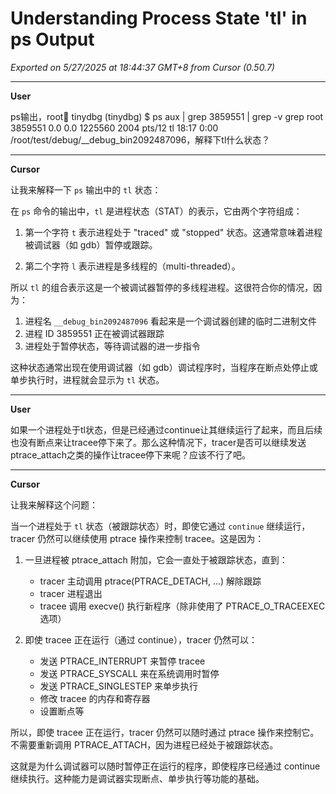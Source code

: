 # Understanding Process State 'tl' in ps Output
_Exported on 5/27/2025 at 18:44:37 GMT+8 from Cursor (0.50.7)_

---

**User**

ps输出，root🦀 tinydbg (tinydbg) $ ps aux | grep 3859551 | grep -v grep
root     3859551  0.0  0.0 1225560 2004 pts/12   tl   18:17   0:00 /root/test/debug/__debug_bin2092487096，解释下tl什么状态？

---

**Cursor**

让我来解释一下 `ps` 输出中的 `tl` 状态：

在 `ps` 命令的输出中，`tl` 是进程状态（STAT）的表示，它由两个字符组成：

1. 第一个字符 `t` 表示进程处于 "traced" 或 "stopped" 状态。这通常意味着进程被调试器（如 gdb）暂停或跟踪。

2. 第二个字符 `l` 表示进程是多线程的（multi-threaded）。

所以 `tl` 的组合表示这是一个被调试器暂停的多线程进程。这很符合你的情况，因为：

1. 进程名 `__debug_bin2092487096` 看起来是一个调试器创建的临时二进制文件
2. 进程 ID 3859551 正在被调试器跟踪
3. 进程处于暂停状态，等待调试器的进一步指令

这种状态通常出现在使用调试器（如 gdb）调试程序时，当程序在断点处停止或单步执行时，进程就会显示为 `tl` 状态。

---

**User**

如果一个进程处于tl状态，但是已经通过continue让其继续运行了起来，而且后续也没有断点来让tracee停下来了。那么这种情况下，tracer是否可以继续发送ptrace_attach之类的操作让tracee停下来呢？应该不行了吧。

---

**Cursor**

让我来解释这个问题：

当一个进程处于 `tl` 状态（被跟踪状态）时，即使它通过 `continue` 继续运行，tracer 仍然可以继续使用 ptrace 操作来控制 tracee。这是因为：

1. 一旦进程被 ptrace_attach 附加，它会一直处于被跟踪状态，直到：
   - tracer 主动调用 ptrace(PTRACE_DETACH, ...) 解除跟踪
   - tracer 进程退出
   - tracee 调用 execve() 执行新程序（除非使用了 PTRACE_O_TRACEEXEC 选项）

2. 即使 tracee 正在运行（通过 continue），tracer 仍然可以：
   - 发送 PTRACE_INTERRUPT 来暂停 tracee
   - 发送 PTRACE_SYSCALL 来在系统调用时暂停
   - 发送 PTRACE_SINGLESTEP 来单步执行
   - 修改 tracee 的内存和寄存器
   - 设置断点等

所以，即使 tracee 正在运行，tracer 仍然可以随时通过 ptrace 操作来控制它。不需要重新调用 PTRACE_ATTACH，因为进程已经处于被跟踪状态。

这就是为什么调试器可以随时暂停正在运行的程序，即使程序已经通过 continue 继续执行。这种能力是调试器实现断点、单步执行等功能的基础。

